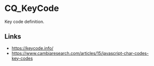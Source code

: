 # CQ_KeyCode

Key code definition. 

## Links

* https://keycode.info/
* https://www.cambiaresearch.com/articles/15/javascript-char-codes-key-codes

